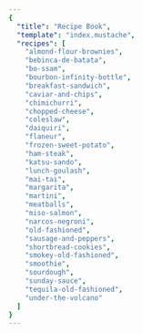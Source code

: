 ```yaml
---
{
  "title": "Recipe Book",
  "template": "index.mustache",
  "recipes": [
    "almond-flour-brownies",
    "bebinca-de-batata",
    "bo-ssam",
    "bourbon-infinity-bottle",
    "breakfast-sandwich",
    "caviar-and-chips",
    "chimichurri",
    "chopped-cheese",
    "coleslaw",
    "daiquiri",
    "flaneur",
    "frozen-sweet-potato",
    "ham-steak",
    "katsu-sando",
    "lunch-goulash",
    "mai-tai",
    "margarita",
    "martini",
    "meatballs",
    "miso-salmon",
    "narcos-negroni",
    "old-fashioned",
    "sausage-and-peppers",
    "shortbread-cookies",
    "smokey-old-fashioned",
    "smoothie",
    "sourdough",
    "sunday-sauce",
    "tequila-old-fashioned",
    "under-the-volcano"
  ]
}
---
```

